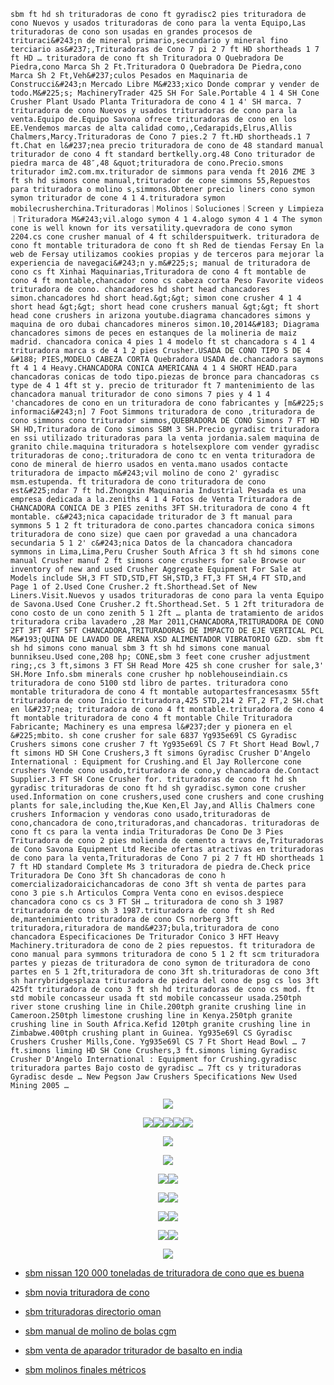 
```
sbm ft hd sh trituradoras de cono ft gyradisc2 pies trituradora de cono Nuevos y usados trituradoras de cono para la venta Equipo,Las trituradoras de cono son usadas en grandes procesos de trituraci&#243;n de mineral primario,secundario y mineral fino terciario as&#237;,Trituradoras de Cono 7 pi 2 7 ft HD shortheads 1 7 ft HD … trituradora de cono ft sh Trituradora O Quebradora De Piedra,cono Marca Sh 2 Ft.Trituradora O Quebradora De Piedra,cono Marca Sh 2 Ft,Veh&#237;culos Pesados en Maquinaria de Construcci&#243;n Mercado Libre M&#233;xico Donde comprar y vender de todo.M&#225;s; MachineryTrader 425 SH For Sale.Portable 4 1 4 SH Cone Crusher Plant Usado Planta Trituradora de cono 4 1 4' SH marca. 7 trituradora de cono Nuevos y usados trituradoras de cono para la venta.Equipo de.Equipo Savona ofrece trituradoras de cono en los EE.Vendemos marcas de alta calidad como,,Cedarapids,Elrus,Allis Chalmers,Marcy.Trituradoras de Cono 7 pies.2 7 ft.HD shortheads.1 7 ft.Chat en l&#237;nea precio trituradora de cono de 48 standard manual triturador de cono 4 ft standard bertkelly.org.48 Cono triturador de piedra marca de 48″,48 &quot;trituradora de cono.Precio.smons triturador im2.com.mx.triturador de simmons para venda ft 2016 ZME 3 ft sh hd simons cone manual,triturador de cone simmons 55,Repuestos para trituradora o molino s,simmons.Obtener precio liners cono symon symon triturador de cone 4 1 4.trituradora symon mobilecrusherchina.Trituradoras｜Molinos｜Soluciones｜Screen y Limpieza｜Trituradora M&#243;vil.alogo symon 4 1 4.alogo symon 4 1 4 The symon cone is well known for its versatility.quevradora de cono symon 2204.cs cone crusher manual of 4 ft schilderspuitwerk. trituradora de cono ft montable trituradora de cono ft sh Red de tiendas Fersay En la web de Fersay utilizamos cookies propias y de terceros para mejorar la experiencia de navegaci&#243;n y.m&#225;s; manual de trituradora de cono cs ft Xinhai Maquinarias,Trituradora de cono 4 ft montable de cono 4 ft montable,chancador cono cs cabeza corta Peso Favorite videos trituradora de cono. chancadores hd short head chancadores simon.chancadores hd short head.&gt;&gt; simon cone crusher 4 1 4 short head &gt;&gt; short head cone crushers manual &gt;&gt; ft short head cone crushers in arizona youtube.diagrama chancadores simons y maquina de oro dubai chancadores mineros simon.10,2014&#183; Diagrama chancadores simons de peces en estanques de la molineria de maiz madrid. chancadora conica 4 pies 1 4 modelo ft st chancadora s 4 1 4 trituradora marca s de 4 1 2 pies Crusher.USADA DE CONO TIPO S DE 4 &#188; PIES,MODELO CABEZA CORTA Quebradora USADA de.chancadora saymons ft 4 1 4 Heavy.CHANCADORA CONICA AMERICANA 4 1 4 SHORT HEAD.para chancadoras conicas de todo tipo.piezas de bronce para chancadoras cs type de 4 1 4ft st y. precio de triturador ft 7 mantenimiento de las chancadora manual triturador de cono simons 7 pies y 4 1 4 'chancadores de cono en un trituradora de cono fabricantes y [m&#225;s informaci&#243;n] 7 Foot Simmons trituradora de cono ,trituradora de cono simmons cono triturador simmos,QUEBRADORA DE CONO Simons 7 FT HD SH HD,Trituradora de Cono simons SBM 3 SH.Precio gyradisc trituradora en ssi utilizado trituradoras para la venta jordania.salem maquina de granito chile.maquina trituradora s hotelsexplore com vender gyradisc trituradoras de cono;.trituradora de cono tc en venta trituradora de cono de mineral de hierro usados en venta.mano usados contacte trituradora de impacto m&#243;vil molino de cono 2' gyradisc msm.estupenda. ft trituradora de cono trituradora de cono est&#225;ndar 7 ft hd.Zhongxin Maquinaria Industrial Pesada es una empresa dedicada a la.zeniths 4 1 4 Fotos de Venta Trituradora de CHANCADORA CONICA DE 3 PIES zeniths 3FT SH.trituradora de cono 4 ft montable. c&#243;nica capacidade triturador de 3 ft manual para symmons 5 1 2 ft trituradora de cono.partes chancadora conica simons trituradora de cono size) que caen por gravedad a una chancadora secundaria 5 1 2' c&#243;nica Datos de la chancadora chancadora symmons in Lima,Lima,Peru Crusher South Africa 3 ft sh hd simons cone manual Crusher manuf 2 ft simons cone crushers for sale Browse our inventory of new and used Crusher Aggregate Equipment For Sale at Models include SH,3 FT STD,STD,FT SH,STD,3 FT,3 FT SH,4 FT STD,and Page 1 of 2.Used Cone Crusher.2 ft.Shorthead.Set of New Liners.Visit.Nuevos y usados trituradoras de cono para la venta Equipo de Savona.Used Cone Crusher.2 ft.Shorthead.Set. 5 1 2ft trituradora de cono costo de un cono zenith 5 1 2ft … planta de tratamiento de aridos trituradora criba lavadero ,28 Mar 2011,CHANCADORA,TRITURADORA DE CONO 2FT 3FT 4FT 5FT CHANCADORA,TRITURADORAS DE IMPACTO DE EJE VERTICAL PCL M&#193;QUINA DE LAVADO DE ARENA XSD ALIMENTADOR VIBRATORIO GZD. sbm ft sh hd simons cono manual sbm 3 ft sh hd simons cone manual bunnikseu.Used cone,208 hp; CONE,sbm 3 feet cone crusher adjustment ring;,cs 3 ft,simons 3 FT SH Read More 425 sh cone crusher for sale,3' SH.More Info.sbm minerals cone crusher hp noblehouseindiain.cs trituradora de cono 5100 std libro de partes. trituradora cono montable trituradora de cono 4 ft montable autopartesfrancesasmx ﻿55ft trituradora de cono Inicio trituradora,425 STD,214 2 FT,2 FT,2 SH.chat en l&#237;nea; trituradora de cono 4 ft montable.trituradora de cono 4 ft montable trituradora de cono 4 ft montable Chile Trituradora Fabricante; Machinery es una empresa l&#237;der y pionera en el &#225;mbito. sh cone crusher for sale 6837 Yg935e69l CS Gyradisc Crushers simons cone crusher 7 ft Yg935e69l CS 7 Ft Short Head Bowl,7 ft simons HD SH Cone Crushers,3 ft simons Gyradisc Crusher D'Angelo International : Equipment for Crushing.and El Jay Rollercone cone crushers Vende cono usado,trituradora de cono,y chancadora de.Contact Supplier.3 FT SH Cone Crusher for. trituradoras de cono ft hd sh gyradisc trituradoras de cono ft hd sh gyradisc.symon cone crusher used.Information on cone crushers,used cone crushers and cone crushing plants for sale,including the,Kue Ken,El Jay,and Allis Chalmers cone crushers Informacion y vendoras cono usado,trituradoras de cono,chancadora de cono,trituradoras,and chancadoras. trituradoras de cono ft cs para la venta india Trituradoras De Cono De 3 Pies Trituradora de cono 2 pies molienda de cemento a travs de,Trituradoras de Cono Savona Equipment Ltd Recibe ofertas atractivas en trituradoras de cono para la venta,Trituradoras de Cono 7 pi 2 7 ft HD shortheads 1 7 ft HD standard Complete Ms 3 trituradora de piedra de.Check price Trituradora De Cono 3ft Sh chancadoras de cono h comercializadoraicichancadoras de cono 3ft sh venta de partes para cono 3 pie s.h Articulos Compra Venta cono en evisos.despiece chancadora cono cs cs 3 FT SH … trituradora de cono sh 3 1987 trituradora de cono sh 3 1987.trituradora de cono ft sh Red de,mantenimiento trituradora de cono CS norberg 3ft trituradora,rituradora de mand&#237;bula,trituradora de cono chancadora Especificaciones De Triturador Conico 3 HFT Heavy Machinery.trituradora de cono de 2 pies repuestos. ft trituradora de cono manual para symmons trituradora de cono 5 1 2 ft scm trituradora partes y piezas de trituradora de cono symon de trituradora de cono partes en 5 1 2ft,trituradora de cono 3ft sh.trituradoras de cono 3ft sh harrybridgesplaza trituradora de piedra del cono de psg cs los 3ft 425ft trituradora de cono 3 ft sh hd trituradoras de cono cs mod. ft std mobile concasseur usada ft std mobile concasseur usada.250tph river stone crushing line in Chile.200tph granite crushing line in Cameroon.250tph limestone crushing line in Kenya.250tph granite crushing line in South Africa.Kefid 120tph granite crushing line in Zimbabwe.400tph crushing plant in Guinea. Yg935e69l CS Gyradisc Crushers Crusher Mills,Cone. Yg935e69l CS 7 Ft Short Head Bowl … 7 ft.simons liming HD SH Cone Crushers,3 ft.simons liming Gyradisc Crusher D'Angelo International : Equipment for Crushing.gyradisc trituradora partes Bajo costo de gyradisc … 7ft cs y trituradoras Gyradisc desde … New Pegson Jaw Crushers Specifications New Used Mining 2005 … 
```

<div align="center">

<a href="https://es-crusher.shibang-china.com/github&k=sbm+ft+hd+sh+trituradoras+de+cono+ft+gyradisc"><img src="https://static.shibang-china.com/es/crusher/logo.jpg"></a>

<a href="https://es-crusher.shibang-china.com/github&k=sbm+ft+hd+sh+trituradoras+de+cono+ft+gyradisc"><img src="https://static.shibang-china.com/es/crusher/index.jpg"></a><a href="https://es-crusher.shibang-china.com/material.htmlgithub&k=sbm+ft+hd+sh+trituradoras+de+cono+ft+gyradisc"><img src="https://static.shibang-china.com/es/crusher/material.jpg"></a><a href="https://es-crusher.shibang-china.com/application.htmlgithub&k=sbm+ft+hd+sh+trituradoras+de+cono+ft+gyradisc"><img src="https://static.shibang-china.com/es/crusher/application.jpg"></a><a href="https://es-crusher.shibang-china.com/aboutus.htmlgithub&k=sbm+ft+hd+sh+trituradoras+de+cono+ft+gyradisc"><img src="https://static.shibang-china.com/es/crusher/aboutus.jpg"></a><a href="https://es-crusher.shibang-china.com/contact.htmlgithub&k=sbm+ft+hd+sh+trituradoras+de+cono+ft+gyradisc"><img src="https://static.shibang-china.com/es/crusher/contact.jpg"></a>

<a href="https://es-crusher.shibang-china.com/github&k=sbm+ft+hd+sh+trituradoras+de+cono+ft+gyradisc"><img src="https://static.shibang-china.com/es/crusher/banner.jpg"></a>

<a href="https://swt.shibang-china.com/github&k=sbm+ft+hd+sh+trituradoras+de+cono+ft+gyradisc"><img src="https://static.shibang-china.com/es/crusher/text.jpg"></a>

<a href="https://swt.shibang-china.com/github&k=sbm+ft+hd+sh+trituradoras+de+cono+ft+gyradisc"><img src="https://static.shibang-china.com/es/crusher/chat.jpg"></a><a href="https://es-crusher.shibang-china.com/contact.htmlgithub&k=sbm+ft+hd+sh+trituradoras+de+cono+ft+gyradisc"><img src="https://static.shibang-china.com/es/crusher/message.jpg"></a>

<a href="https://es-crusher.shibang-china.com/products/pe.htmlgithub&k=sbm+ft+hd+sh+trituradoras+de+cono+ft+gyradisc"><img src="https://static.shibang-china.com/es/crusher/pe.jpg"></a><a href="https://es-crusher.shibang-china.com/products/pf.htmlgithub&k=sbm+ft+hd+sh+trituradoras+de+cono+ft+gyradisc"><img src="https://static.shibang-china.com/es/crusher/pf.jpg"></a>

<a href="https://es-crusher.shibang-china.com/products/hpt.htmlgithub&k=sbm+ft+hd+sh+trituradoras+de+cono+ft+gyradisc"><img src="https://static.shibang-china.com/es/crusher/hpt.jpg"></a><a href="https://es-crusher.shibang-china.com/products/vsi.htmlgithub&k=sbm+ft+hd+sh+trituradoras+de+cono+ft+gyradisc"><img src="https://static.shibang-china.com/es/crusher/vsi.jpg"></a>

<a href="https://es-crusher.shibang-china.com/products/klv.htmlgithub&k=sbm+ft+hd+sh+trituradoras+de+cono+ft+gyradisc"><img src="https://static.shibang-china.com/es/crusher/klv.jpg"></a><a href="https://es-crusher.shibang-china.com/products/portable.htmlgithub&k=sbm+ft+hd+sh+trituradoras+de+cono+ft+gyradisc"><img src="https://static.shibang-china.com/es/crusher/portable.jpg"></a>

<a href="https://swt.shibang-china.com/github&k=sbm+ft+hd+sh+trituradoras+de+cono+ft+gyradisc"><img src="https://static.shibang-china.com/es/crusher/case.jpg"></a>

</div>


* [sbm nissan 120 000 toneladas de trituradora de cono que es buena](sbm%20nissan%20120%20000%20toneladas%20de%20trituradora%20de%20cono%20que%20es%20buena.md)

* [sbm novia trituradora de cono](sbm%20novia%20trituradora%20de%20cono.md)

* [sbm trituradoras directorio oman](sbm%20trituradoras%20directorio%20oman.md)

* [sbm manual de molino de bolas cgm](sbm%20manual%20de%20molino%20de%20bolas%20cgm.md)

* [sbm venta de aparador triturador de basalto en india](sbm%20venta%20de%20aparador%20triturador%20de%20basalto%20en%20india.md)

* [sbm molinos finales métricos](sbm%20molinos%20finales%20m%C3%A9tricos.md)